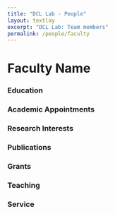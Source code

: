 ```yaml
---
title: "DCL Lab - People"
layout: textlay
excerpt: "DCL Lab: Team members"
permalink: /people/faculty
---
```


# Faculty Name

### Education

### Academic Appointments

### Research Interests

### Publications

### Grants

### Teaching

### Service 


